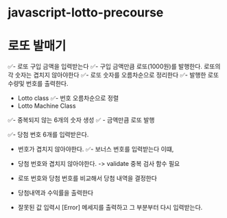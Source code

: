 # javascript-lotto-precourse

# 로또 발매기

✅- 로또 구입 금액을 입력받는다
✅- 구입 금액만큼 로또(1000원)를 발행한다. 로또의 각 숫자는 겹치지 않아야한다
✅- 로또 숫자를 오름차순으로 정리한다
✅- 발행한 로또 수량및 번호를 출력한다.

- Lotto class
  ✅- 번호 오름차순으로 정렬
- Lotto Machine Class

✅- 중복되지 않는 6개의 숫자 생성
✅ - 금액만큼 로또 발행

✅- 당첨 번호 6개를 입력받은다.

- 번호가 겹치지 않아야한다.
  ✅- 보너스 번호를 입력받는다 이떄,
- 당첨 번호와 겹치지 않아야한다.
  -> validate 중복 검사 함수 필요

- 로또 번호와 당첨 번호를 비교해서 당첨 내역을 결정한다
- 당첨내역과 수익률을 출력한다
- 잘못된 값 입력시 [Error] 메세지를 출력하고 그 부분부터 다시 입력받는다.
